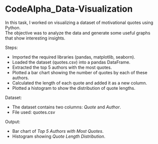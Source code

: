 # CodeAlpha_Data-Visualization

In this task, I worked on visualizing a dataset of motivational quotes using Python.  
The objective was to analyze the data and generate some useful graphs that show interesting insights.  

Steps:  
- Imported the required libraries (pandas, matplotlib, seaborn).  
- Loaded the dataset (quotes.csv) into a pandas DataFrame.  
- Extracted the top 5 authors with the most quotes.  
- Plotted a bar chart showing the number of quotes by each of these authors.  
- Calculated the length of each quote and added it as a new column.  
- Plotted a histogram to show the distribution of quote lengths.  

 Dataset:  
- The dataset contains two columns: *Quote* and *Author*.  
- File used: quotes.csv  

 Output:  
- Bar chart of *Top 5 Authors with Most Quotes*.  
- Histogram showing *Quote Length Distribution*.
